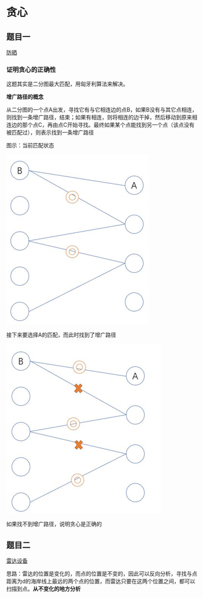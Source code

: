 # 贪心

## 题目一

[防晒](https://www.acwing.com/problem/content/112/)

### 证明贪心的正确性

这题其实是二分图最大匹配，用匈牙利算法来解决。

**增广路径的概念**

从二分图的一个点A出发，寻找它有与它相连边的点B，如果B没有与其它点相连，则找到一条增广路径，结束；如果有相连，则将相连的边干掉，然后移动到原来相连边的那个点C，再由点C开始寻找。最终如果某个点能找到另一个点（该点没有被匹配过），则表示找到一条增广路径

图示：当前匹配状态

![07增广路径初始](img/07增广路径初始.jpg)

接下来要选择A的匹配，而此时找到了增广路径

![07增广路径最终](img/07增广路径最终.jpg)

如果找不到增广路径，说明贪心是正确的

## 题目二

[雷达设备](https://www.acwing.com/problem/content/114/)

思路：雷达的位置是变化的，而点的位置是不变的，因此可以反向分析，寻找与点距离为d的海岸线上最远的两个点的位置，而雷达只要在这两个位置之间，都可以扫描到点。**从不变化的地方分析**

